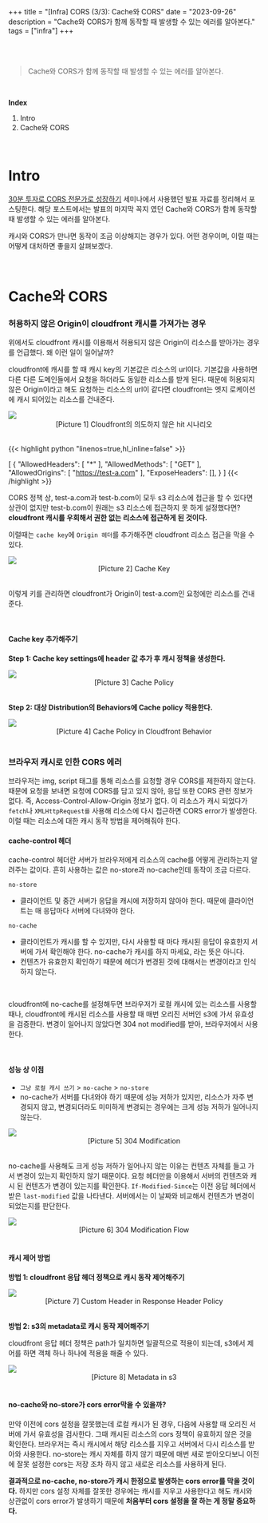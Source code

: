 +++
title = "[Infra] CORS (3/3): Cache와 CORS"
date = "2023-09-26"
description = "Cache와 CORS가 함께 동작할 때 발생할 수 있는 에러를 알아본다."
tags = ["infra"]
+++


<br>
<br> 

> Cache와 CORS가 함께 동작할 때 발생할 수 있는 에러를 알아본다.

<br> 

**Index**
1. Intro
2. Cache와 CORS

<br> 


# Intro 
[30분 투자로 CORS 전문가로 성장하기](https://leeleelee3264.github.io/post/2023-08-14-cors-seminar/) 세미나에서 사용했던 발표 자료를 정리해서 포스팅한다. 
해당 포스트에서는 발표의 마지막 꼭지 였던 Cache와 CORS가 함께 동작할 때 발생할 수 있는 에러를 알아본다.

캐시와 CORS가 만나면 동작이 조금 이상해지는 경우가 있다. 어떤 경우이며, 이럴 때는 어떻게 대처하면 좋을지 살펴보겠다.

<br>

# Cache와 CORS


### 허용하지 않은 Origin이 cloudfront 캐시를 가져가는 경우
위에서도 cloudfront 캐시를 이용해서 허용되지 않은 Origin이 리소스를 받아가는 경우를 언급했다. 왜 이런 일이 일어날까?

cloudfront에 캐시를 할 때 캐시 key의 기본값은 리소스의 url이다. 기본값을 사용하면 다른 다른 도메인들에서 요청을 하더라도 동일한 리소스를 받게 된다. 때문에 허용되지 않은 Origin이라고 해도 요청하는 리소스의 url이 같다면 cloudfront는 엣지 로케이션에 캐시 되어있는 리소스를 건내준다. 

<img class="img-zoomable medium-zoom-image __web-inspector-hide-shortcut__" src="/static/img/post/cors/hit.png" >
<figcaption align = "center">[Picture 1] Cloudfront의 의도하지 않은 hit 시나리오</figcaption>

<br>


{{< highlight python  "linenos=true,hl_inline=false" >}}

[
    {
        "AllowedHeaders": [
            "*"
        ],
        "AllowedMethods": [
            "GET"
        ],
        "AllowedOrigins": [
            "https://test-a.com"
        ],
        "ExposeHeaders": [],
    }
]
{{< /highlight >}}

CORS 정책 상, test-a.com과 test-b.com이 모두 s3 리소스에 접근을 할 수 있다면 상관이 없지만 test-b.com이 원래는 s3 리소스에 접근하지 못 하게 설정했다면? **cloudfront 캐시를 우회해서 권한 없는 리소스에 접근하게 된 것이다.** 

이럴때는 `cache key`에 `Origin 헤더`를 추가해주면 cloudfront 리소스 접근을 막을 수 있다.

<img class="img-zoomable medium-zoom-image __web-inspector-hide-shortcut__" src="/static/img/post/cors/cache_key.png" >
<figcaption align = "center">[Picture 2] Cache Key</figcaption>

<br>

이렇게 키를 관리하면 cloudfront가 Origin이 test-a.com인 요청에만 리소스를 건내준다. 

<br>

#### Cache key 추가해주기


**Step 1: Cache key settings에 header 값 추가 후 캐시 정책을 생성한다.**

<img class="img-zoomable medium-zoom-image __web-inspector-hide-shortcut__" src="/static/img/post/cors/cache_policy.png" >
<figcaption align = "center">[Picture 3] Cache Policy</figcaption>

<br>

**Step 2: 대상 Distribution의 Behaviors에 Cache policy 적용한다.**

<img class="img-zoomable medium-zoom-image __web-inspector-hide-shortcut__" src="/static/img/post/cors/policy2.png" >
<figcaption align = "center">[Picture 4] Cache Policy in Cloudfront Behavior</figcaption>

<br>

### 브라우저 캐시로 인한 CORS 에러


브라우저는 img, script 태그를 통해 리소스를 요청할 경우 CORS를 제한하지 않는다. 때문에 요청을 보내면 요청에 CORS를 담고 있지 않아, 응답 또한 CORS 관련 정보가 없다. 즉, Access-Control-Allow-Origin 정보가 없다. 
이 리소스가 캐시 되었다가 `fetch`나 `XMLHttpRequest를` 사용해 리소스에 다시 접근하면 CORS error가 발생한다. 이럴 때는 리소스에 대한 캐시 동작 방법을 제어해줘야 한다. 

#### cache-control 헤더 
cache-control 헤더란 서버가 브라우저에게 리소스의 cache를 어떻게 관리하는지 알려주는 값이다. 흔히 사용하는 값은 no-store과 no-cache인데 동작이 조금 다르다.

`no-store` 

- 클라이언트 및 중간 서버가 응답을 캐시에 저장하지 않아야 한다. 때문에 클라이언트는 매 응답마다 서버에 다녀와야 한다.

 

`no-cache`

- 클라이언트가 캐시를 할 수 있지만, 다시 사용할 때 마다 캐시된 응답이 유효한지 서버에 가서 확인해야 한다. no-cache가 캐시를 하지 마세요, 라는 뜻은 아니다.
- 컨텐츠가 유효한지 확인하기 때문에 헤더가 변경된 것에 대해서는 변경이라고 인식하지 않는다.

<br>

cloudfront에 no-cache를 설정해두면 브라우저가 로컬 캐시에 있는 리소스를 사용할 때나, cloudfront에 캐시된 리소스를 사용할 때 매번 오리진 서버인 s3에 가서 유효성을 검증한다. 변경이 일어나지 않았다면 304 not modified를 받아, 브라우저에서 사용한다.  


<br>


#### 성능 상 이점 

- `그냥 로컬 캐시 쓰기` > `no-cache` > `no-store`
- no-cache가 서버를 다녀와야 하기 때문에 성능 저하가 있지만, 리소스가 자주 변경되지 않고, 변경되더라도 미미하게 변경되는 경우에는 크게 성능 저하가 일어나지 않는다.


<img class="img-zoomable medium-zoom-image __web-inspector-hide-shortcut__" src="/static/img/post/cors/modi.png" >
<figcaption align = "center">[Picture 5] 304 Modification</figcaption>

<br>


no-cache를 사용해도 크게 성능 저하가 일어나지 않는 이유는 컨텐츠 자체를 들고 가서 변경이 있는지 확인하지 않기 때문이다. 요청 헤더만을 이용해서 서버의 컨텐츠와 캐시 된 컨텐츠가 변경이 있는지를 확인한다. `If-Modified-Since`는 이전 응답 헤더에서 받은 `last-modified` 값을 나타낸다. 서버에서는 이 날짜와 비교해서 컨텐츠가 변경이 되었는지를 판단한다.  


<img class="img-zoomable medium-zoom-image __web-inspector-hide-shortcut__" src="/static/img/post/cors/modi_flow.png" >
<figcaption align = "center">[Picture 6] 304 Modification Flow</figcaption>

<br>

#### 캐시 제어 방법

**방법 1: cloudfront 응답 헤더 정책으로 캐시 동작 제어해주기**

<img class="img-zoomable medium-zoom-image __web-inspector-hide-shortcut__" src="/static/img/post/cors/one.png" >
<figcaption align = "center">[Picture 7] Custom Header in Response Header Policy</figcaption>

<br>

**방법 2: s3의 metadata로 캐시 동작 제어해주기**

cloudfront 응답 헤더 정책은 path가 일치하면 일괄적으로 적용이 되는데, s3에서 제어를 하면 객체 하나 하나에 적용을 해줄 수 있다.

<img class="img-zoomable medium-zoom-image __web-inspector-hide-shortcut__" src="/static/img/post/cors/meta.png" >
<figcaption align = "center">[Picture 8] Metadata in s3</figcaption>

<br>


#### no-cache와 no-store가 cors error막을 수 있을까?

만약 이전에 cors 설정을 잘못했는데 로컬 캐시가 된 경우, 다음에 사용할 때 오리진 서버에 가서 유효성을 검사한다. 그때 캐시된 리소스의 cors 정책이 유효하지 않은 것을 확인한다. 브라우저는 즉시 캐시에서 해당 리소스를 지우고 서버에서 다시 리소스를 받아와 사용한다. no-store는 캐시 자체를 하지 않기 때문에 매번 새로 받아오다보니 이전에 잘못 설정한 cors는 저장 조차 하지 않고 새로운 리소스를 사용하게 된다.

 

**결과적으로 no-cache, no-store가 캐시 한정으로 발생하는 cors error를 막을 것이다.** 하지만 cors 설정 자체를 잘못한 경우에는 캐시를 지우고 사용한다고 해도 캐시와 상관없이 cors error가 발생하기 때문에 **처음부터 cors 설정을 잘 하는 게 정말 중요하다.** 


